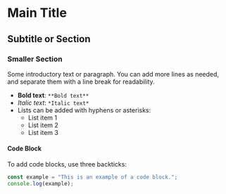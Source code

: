 # Main Title

## Subtitle or Section

### Smaller Section

Some introductory text or paragraph. You can add more lines as needed, and separate them with a line break for readability.

- **Bold text**: `**Bold text**`
- *Italic text*: `*Italic text*`
- Lists can be added with hyphens or asterisks:
  - List item 1
  - List item 2
  - List item 3

#### Code Block

To add code blocks, use three backticks:

```javascript
const example = "This is an example of a code block.";
console.log(example);
